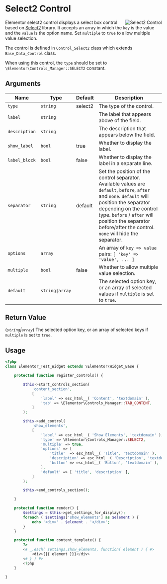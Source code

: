 # Select2 Control

<img :src="$withBase('/assets/img/controls/control-select2.png')" alt="Select2 Control" style="float: right;">

Elementor select2 control displays a select box control based on [Select2](https://select2.org/) library. It accepts an array in which the `key` is the value and the `value` is the option name. Set `multiple` to `true` to allow multiple value selection.

The control is defined in `Control_Select2` class which extends `Base_Data_Control` class.

When using this control, the `type` should be set to `\Elementor\Controls_Manager::SELECT2` constant.

## Arguments

<table>
	<thead>
		<tr>
			<th>Name</th>
			<th>Type</th>
			<th>Default</th>
			<th>Description</th>
		</tr>
	</thead>
	<tbody>
		<tr>
			<td><code>type</code></td>
			<td><code>string</code></td>
			<td>select2</td>
			<td>The type of the control.</td>
		</tr>
		<tr>
			<td><code>label</code></td>
			<td><code>string</code></td>
			<td></td>
			<td>The label that appears above of the field.</td>
		</tr>
		<tr>
			<td><code>description</code></td>
			<td><code>string</code></td>
			<td></td>
			<td>The description that appears below the field.</td>
		</tr>
		<tr>
			<td><code>show_label</code></td>
			<td><code>bool</code></td>
			<td>true</td>
			<td>Whether to display the label.</td>
		</tr>
		<tr>
			<td><code>label_block</code></td>
			<td><code>bool</code></td>
			<td>false</td>
			<td>Whether to display the label in a separate line.</td>
		</tr>
		<tr>
			<td><code>separator</code></td>
			<td><code>string</code></td>
			<td>default</td>
			<td>Set the position of the control separator. Available values are <code>default</code>, <code>before</code>, <code>after</code> and <code>none</code>. <code>default</code> will position the separator depending on the control type. <code>before</code> / <code>after</code> will position the separator before/after the control. <code>none</code> will hide the separator.</td>
		</tr>
		<tr>
			<td><code>options</code></td>
			<td><code>array</code></td>
			<td></td>
			<td>An array of <code>key =&gt; value</code> pairs: <code>[ 'key' =&gt; 'value', ... ]</code></td>
		</tr>
		<tr>
			<td><code>multiple</code></td>
			<td><code>bool</code></td>
			<td>false</td>
			<td>Whether to allow multiple value selection.</td>
		</tr>
		<tr>
			<td><code>default</code></td>
			<td><code>string|array</code></td>
			<td></td>
			<td>The selected option key, or an array of selected values if <code>multiple</code>&nbsp;is set to&nbsp;<code>true</code>.</td>
		</tr>
	</tbody>
</table>

## Return Value

(_`string`|`array`_) The selected option key, or an array of selected keys if `multiple` is set to `true`.

## Usage

```php {14-27,35-37,42-44}
<?php
class Elementor_Test_Widget extends \Elementor\Widget_Base {

	protected function register_controls() {

		$this->start_controls_section(
			'content_section',
			[
				'label' => esc_html__( 'Content', 'textdomain' ),
				'tab' => \Elementor\Controls_Manager::TAB_CONTENT,
			]
		);

		$this->add_control(
			'show_elements',
			[
				'label' => esc_html__( 'Show Elements', 'textdomain' ),
				'type' => \Elementor\Controls_Manager::SELECT2,
				'multiple' => true,
				'options' => [
					'title'  => esc_html__( 'Title', 'textdomain' ),
					'description' => esc_html__( 'Description', 'textdomain' ),
					'button' => esc_html__( 'Button', 'textdomain' ),
				],
				'default' => [ 'title', 'description' ],
			]
		);

		$this->end_controls_section();

	}

	protected function render() {
		$settings = $this->get_settings_for_display();
		foreach ( $settings['show_elements'] as $element ) {
			echo '<div>' . $element . '</div>';
		}
	}

	protected function content_template() {
		?>
		<# _.each( settings.show_elements, function( element ) { #>
			<div>{{{ element }}}</div>
		<# } ) #>
		<?php
	}

}
```
